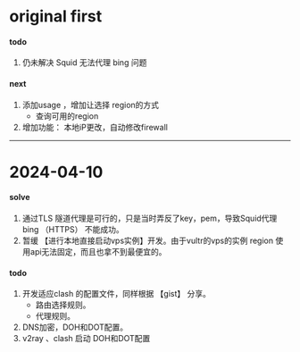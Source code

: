 
# original first 
#### todo
1. 仍未解决 Squid 无法代理 bing 问题

#### next
1. 添加usage ，增加让选择 region的方式
    - 查询可用的region
2. 增加功能： 本地iP更改，自动修改firewall

-----------------------------------

# 2024-04-10
#### solve
1. 通过TLS 隧道代理是可行的，只是当时弄反了key，pem，导致Squid代理bing （HTTPS） 不能成功。
2. 暂缓 【进行本地直接启动vps实例】开发。由于vultr的vps的实例 region 使用api无法固定，而且也拿不到最便宜的。
#### todo
1. 开发适应clash 的配置文件，同样根据 【gist】 分享。
   - 路由选择规则。
   - 代理规则。
2. DNS加密，DOH和DOT配置。
3. v2ray 、clash 启动 DOH和DOT配置




